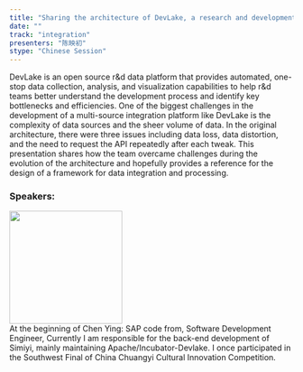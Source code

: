 ```yaml
---
title: "Sharing the architecture of DevLake, a research and development performance data integration platform"
date: "" 
track: "integration"
presenters: "陈映初"
stype: "Chinese Session"
---
```

DevLake is an open source r&d data platform that provides automated, one-stop data collection, analysis, and visualization capabilities to help r&d teams better understand the development process and identify key bottlenecks and efficiencies.
One of the biggest challenges in the development of a multi-source integration platform like DevLake is the complexity of data sources and the sheer volume of data. In the original architecture, there were three issues including data loss, data distortion, and the need to request the API repeatedly after each tweak. This presentation shares how the team overcame challenges during the evolution of the architecture and hopefully provides a reference for the design of a framework for data integration and processing.
 ### Speakers: 
 <img src="images/speaker/1105.png" width="200" /><br>At the beginning of Chen Ying: SAP code from, Software Development Engineer, Currently I am responsible for the back-end development of Simiyi, mainly maintaining Apache/Incubator-Devlake. I once participated in the Southwest Final of China Chuangyi Cultural Innovation Competition.
 